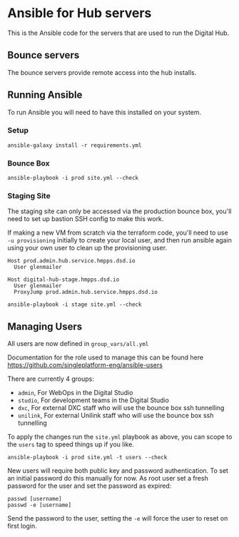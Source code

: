 Ansible for Hub servers
=======================

This is the Ansible code for the servers that are used to run the Digital Hub.

Bounce servers
--------------

The bounce servers provide remote access into the hub installs.

Running Ansible
---------------

To run Ansible you will need to have this installed on your system.

### Setup

```
ansible-galaxy install -r requirements.yml
```

### Bounce Box

```
ansible-playbook -i prod site.yml --check
```

### Staging Site

The staging site can only be accessed via the production bounce box, you'll need to set up bastion SSH config to make this work.

If making a new VM from scratch via the terraform code, you'll need to use `-u provisioning` initially to create your local user, and then run ansible again using your own user to clean up the provisioning user.

```
Host prod.admin.hub.service.hmpps.dsd.io
  User glenmailer

Host digital-hub-stage.hmpps.dsd.io
  User glenmailer
  ProxyJump prod.admin.hub.service.hmpps.dsd.io
```

```
ansible-playbook -i stage site.yml --check
```

Managing Users
---------------

All users are now defined in `group_vars/all.yml`

Documentation for the role used to manage this can be found here https://github.com/singleplatform-eng/ansible-users

There are currently 4 groups:

 - `admin`, For WebOps in the Digital Studio
 - `studio`,  For development teams in the Digital Studio
 - `dxc`, For external DXC staff who will use the bounce box ssh tunnelling
 - `unilink`, For external Unilink staff who will use the bounce box ssh tunnelling

To apply the changes run the `site.yml` playbook as above, you can scope to the `users` tag to speed things up if you like.

```
ansible-playbook -i prod site.yml -t users --check
```

New users will require both public key and password authentication.  To set an initial password do this manually for now.  As root user set a fresh password for the user and set the password as expired:
```
passwd [username]
passwd -e [username]
```
Send the password to the user, setting the `-e` will force the user to reset on first login.
